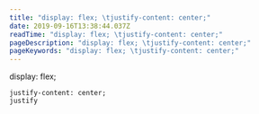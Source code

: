 ```yaml
---
title: "display: flex; \tjustify-content: center;"
date: 2019-09-16T13:38:44.037Z
readTime: "display: flex; \tjustify-content: center;"
pageDescription: "display: flex; \tjustify-content: center;"
pageKeywords: "display: flex; \tjustify-content: center;"
---
```

display: flex;

	justify-content: center;
	justify
